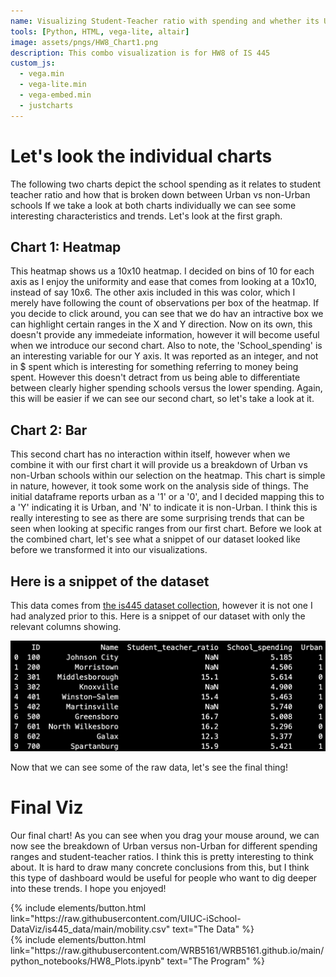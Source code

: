 ```yaml
---
name: Visualizing Student-Teacher ratio with spending and whether its Urban
tools: [Python, HTML, vega-lite, altair]
image: assets/pngs/HW8_Chart1.png
description: This combo visualization is for HW8 of IS 445
custom_js:
  - vega.min
  - vega-lite.min
  - vega-embed.min
  - justcharts
---
```



# Let's look the individual charts

The following two charts depict the school spending as it relates to student teacher ratio and how that is broken down between Urban vs non-Urban schools If we take a look at both charts individually we can see some interesting characteristics and trends. Let's look at the first graph.

## Chart 1: Heatmap

<vegachart schema-url="{{ site.baseurl }}/assets/json/HW8_Chart1.json" style="width: 100%"></vegachart>

This heatmap shows us a 10x10 heatmap. I decided on bins of 10 for each axis as I enjoy the uniformity and ease that comes from looking at a 10x10, instead of say 10x6. The other axis included in this was color, which I merely have following the count of observations per box of the heatmap. If you decide to click around, you can see that we do hav an intractive box we can highlight certain ranges in the X and Y direction. Now on its own, this doesn't provide any immedeiate information, however it will become useful when we introduce our second chart. Also to note, the 'School_spending' is an interesting variable for our Y axis. It was reported as an integer, and not in $ spent which is interesting for something referring to money being spent. However this doesn't detract from us being able to differentiate between clearly higher spending schools versus the lower spending. Again, this will be easier if we can see our second chart, so let's take a look at it.

## Chart 2: Bar

<vegachart schema-url="{{ site.baseurl }}/assets/json/HW8_Chart2.json" style="width: 100%"></vegachart>

This second chart has no interaction within itself, however when we combine it with our first chart it will provide us a breakdown of Urban vs non-Urban schools within our selection on the heatmap. This chart is simple in nature, however, it took some work on the analysis side of things. The initial dataframe reports urban as a '1' or a '0', and I decided mapping this to a 'Y' indicating it is Urban, and 'N' to indicate it is non-Urban. I think this is really interesting to see as there are some surprising trends that can be seen when looking at specific ranges from our first chart. Before we look at the combined chart, let's see what a snippet of our dataset looked like before we transformed it into our visualizations.

## Here is a snippet of the dataset

This data comes from [the is445 dataset collection](https://raw.githubusercontent.com/UIUC-iSchool-DataViz/is445_data/main/mobility.csv), however it is not one I had analyzed prior to this. Here is a snippet of our dataset with only the relevant columns showing.

<img src="/assets/pngs/HW8_dataset.png">

Now that we can see some of the raw data, let's see the final thing!

# Final Viz

<vegachart schema-url="{{ site.baseurl }}/assets/json/HW8_Chart3.json" style="width: 100%"></vegachart>

Our final chart! As you can see when you drag your mouse around, we can now see the breakdown of Urban versus non-Urban for different spending ranges and student-teacher ratios. I think this is pretty interesting to think about. It is hard to draw many  concrete conclusions from this, but I think this type of dashboard would be useful for  people who want to dig deeper into these trends. I hope you enjoyed!


<!-- these are written in a combo of html and liquid --> 

<div class="left">
{% include elements/button.html link="https://raw.githubusercontent.com/UIUC-iSchool-DataViz/is445_data/main/mobility.csv" text="The Data" %}
</div>

<div class="right">
{% include elements/button.html link="https://raw.githubusercontent.com/WRB5161/WRB5161.github.io/main/python_notebooks/HW8_Plots.ipynb" text="The Program" %}
</div>


